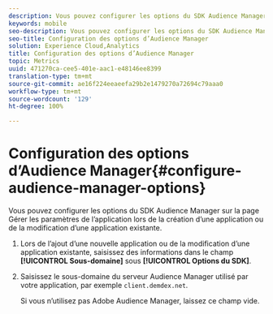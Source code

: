```yaml
---
description: Vous pouvez configurer les options du SDK Audience Manager sur la page Gérer les paramètres de l’application lors de la création d’une application ou de la modification d’une application existante.
keywords: mobile
seo-description: Vous pouvez configurer les options du SDK Audience Manager sur la page Gérer les paramètres de l’application lors de la création d’une application ou de la modification d’une application existante.
seo-title: Configuration des options d’Audience Manager
solution: Experience Cloud,Analytics
title: Configuration des options d’Audience Manager
topic: Metrics
uuid: 471270ca-cee5-401e-aac1-e48146ee8399
translation-type: tm+mt
source-git-commit: ae16f224eeaeefa29b2e1479270a72694c79aaa0
workflow-type: tm+mt
source-wordcount: '129'
ht-degree: 100%

---
```



# Configuration des options d’Audience Manager{#configure-audience-manager-options}

Vous pouvez configurer les options du SDK Audience Manager sur la page Gérer les paramètres de l’application lors de la création d’une application ou de la modification d’une application existante.

1. Lors de l’ajout d’une nouvelle application ou de la modification d’une application existante, saisissez des informations dans le champ **[!UICONTROL Sous-domaine]** sous **[!UICONTROL Options du SDK]**.

1. Saisissez le sous-domaine du serveur Audience Manager utilisé par votre application, par exemple `client.demdex.net`.

   Si vous n’utilisez pas Adobe Audience Manager, laissez ce champ vide.